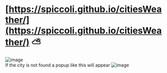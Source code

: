 # [https://spiccoli.github.io/citiesWeather/](https://spiccoli.github.io/citiesWeather/) ⛅<br>
![image](https://github.com/user-attachments/assets/b5eabcbf-215a-4b40-8183-b916ffaab61f)
<br>
If the city is not found a popup like this will appear
![image](https://github.com/user-attachments/assets/c6fd8fd1-f7d6-44ad-859f-cf9844474f79)



